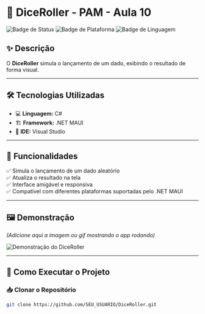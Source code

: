 # 🎲 DiceRoller - PAM - Aula 10

![Badge de Status](https://img.shields.io/badge/status-Concluído-brightgreen)
![Badge de Plataforma](https://img.shields.io/badge/plataforma-.NET%20MAUI-blue)
![Badge de Linguagem](https://img.shields.io/badge/linguagem-C%23-9cf)

## ✨ Descrição

O **DiceRoller** simula o lançamento de um dado, exibindo o resultado de forma visual.

---

## 🛠️ Tecnologias Utilizadas

- 💻 **Linguagem:** C#
- 🏗️ **Framework:** .NET MAUI
- 🧰 **IDE:** Visual Studio

---

## 🎯 Funcionalidades

✅ Simula o lançamento de um dado aleatório  
✅ Atualiza o resultado na tela  
✅ Interface amigável e responsiva  
✅ Compatível com diferentes plataformas suportadas pelo .NET MAUI

---

## 🖼️ Demonstração

*(Adicione aqui a imagem ou gif mostrando o app rodando)*

![Demonstração do DiceRoller](LINK_DA_IMAGEM_AQUI)

---

## 🚀 Como Executar o Projeto

### 📥 Clonar o Repositório

```bash
git clone https://github.com/SEU_USUARIO/DiceRoller.git
